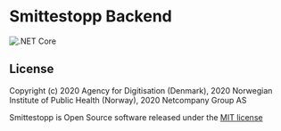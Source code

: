 # Smittestopp Backend
![.NET Core](https://github.com/folkehelseinstituttet/Fhi.Smittestopp.Backend/workflows/.NET%20Core/badge.svg)

## License
Copyright (c) 2020 Agency for Digitisation (Denmark), 2020 Norwegian Institute of Public Health (Norway), 2020 Netcompany Group AS

Smittestopp is Open Source software released under the [MIT license](LICENSE.md)

